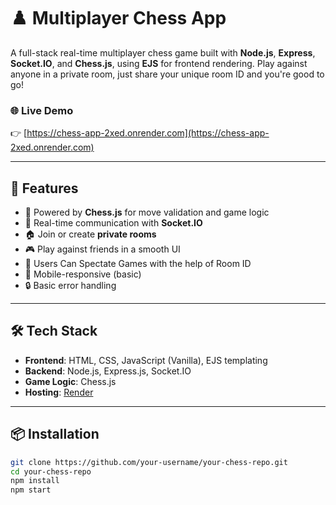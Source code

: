 # ♟️ Multiplayer Chess App

A full-stack real-time multiplayer chess game built with **Node.js**, **Express**, **Socket.IO**, and **Chess.js**, using **EJS** for frontend rendering. Play against anyone in a private room, just share your unique room ID and you're good to go!

### 🌐 Live Demo
👉 [https://chess-app-2xed.onrender.com](https://chess-app-2xed.onrender.com)

---

## 🚀 Features

- 🧠 Powered by **Chess.js** for move validation and game logic
- 🔌 Real-time communication with **Socket.IO**
- 🏠 Join or create **private rooms**
- 🎮 Play against friends in a smooth UI
- 👀 Users Can Spectate Games with the help of Room ID
- 📱 Mobile-responsive (basic)
- 🔒 Basic error handling

---

## 🛠️ Tech Stack

- **Frontend**: HTML, CSS, JavaScript (Vanilla), EJS templating
- **Backend**: Node.js, Express.js, Socket.IO
- **Game Logic**: Chess.js
- **Hosting**: [Render](https://render.com)

---

## 📦 Installation

```bash
git clone https://github.com/your-username/your-chess-repo.git
cd your-chess-repo
npm install
npm start

